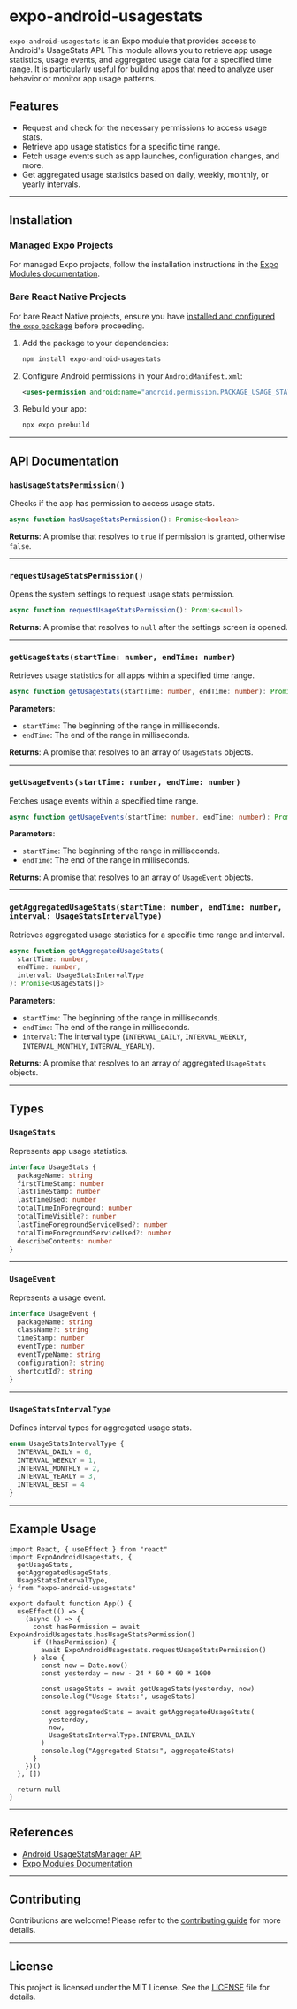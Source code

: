 # expo-android-usagestats

`expo-android-usagestats` is an Expo module that provides access to Android's UsageStats API. This module allows you to retrieve app usage statistics, usage events, and aggregated usage data for a specified time range. It is particularly useful for building apps that need to analyze user behavior or monitor app usage patterns.

## Features

- Request and check for the necessary permissions to access usage stats.
- Retrieve app usage statistics for a specific time range.
- Fetch usage events such as app launches, configuration changes, and more.
- Get aggregated usage statistics based on daily, weekly, monthly, or yearly intervals.

---

## Installation

### Managed Expo Projects

For managed Expo projects, follow the installation instructions in the [Expo Modules documentation](https://docs.expo.dev/modules/overview/).

### Bare React Native Projects

For bare React Native projects, ensure you have [installed and configured the `expo` package](https://docs.expo.dev/bare/installing-expo-modules/) before proceeding.

1. Add the package to your dependencies:

   ```bash
   npm install expo-android-usagestats
   ```

2. Configure Android permissions in your `AndroidManifest.xml`:

   ```xml
   <uses-permission android:name="android.permission.PACKAGE_USAGE_STATS" tools:ignore="ProtectedPermissions" />
   ```

3. Rebuild your app:

   ```bash
   npx expo prebuild
   ```

---

## API Documentation

### `hasUsageStatsPermission()`

Checks if the app has permission to access usage stats.

```ts
async function hasUsageStatsPermission(): Promise<boolean>
```

**Returns**: A promise that resolves to `true` if permission is granted, otherwise `false`.

---

### `requestUsageStatsPermission()`

Opens the system settings to request usage stats permission.

```ts
async function requestUsageStatsPermission(): Promise<null>
```

**Returns**: A promise that resolves to `null` after the settings screen is opened.

---

### `getUsageStats(startTime: number, endTime: number)`

Retrieves usage statistics for all apps within a specified time range.

```ts
async function getUsageStats(startTime: number, endTime: number): Promise<UsageStats[]>
```

**Parameters**:
- `startTime`: The beginning of the range in milliseconds.
- `endTime`: The end of the range in milliseconds.

**Returns**: A promise that resolves to an array of `UsageStats` objects.

---

### `getUsageEvents(startTime: number, endTime: number)`

Fetches usage events within a specified time range.

```ts
async function getUsageEvents(startTime: number, endTime: number): Promise<UsageEvent[]>
```

**Parameters**:
- `startTime`: The beginning of the range in milliseconds.
- `endTime`: The end of the range in milliseconds.

**Returns**: A promise that resolves to an array of `UsageEvent` objects.

---

### `getAggregatedUsageStats(startTime: number, endTime: number, interval: UsageStatsIntervalType)`

Retrieves aggregated usage statistics for a specific time range and interval.

```ts
async function getAggregatedUsageStats(
  startTime: number,
  endTime: number,
  interval: UsageStatsIntervalType
): Promise<UsageStats[]>
```

**Parameters**:
- `startTime`: The beginning of the range in milliseconds.
- `endTime`: The end of the range in milliseconds.
- `interval`: The interval type (`INTERVAL_DAILY`, `INTERVAL_WEEKLY`, `INTERVAL_MONTHLY`, `INTERVAL_YEARLY`).

**Returns**: A promise that resolves to an array of aggregated `UsageStats` objects.

---

## Types

### `UsageStats`

Represents app usage statistics.

```ts
interface UsageStats {
  packageName: string
  firstTimeStamp: number
  lastTimeStamp: number
  lastTimeUsed: number
  totalTimeInForeground: number
  totalTimeVisible?: number
  lastTimeForegroundServiceUsed?: number
  totalTimeForegroundServiceUsed?: number
  describeContents: number
}
```

---

### `UsageEvent`

Represents a usage event.

```ts
interface UsageEvent {
  packageName: string
  className?: string
  timeStamp: number
  eventType: number
  eventTypeName: string
  configuration?: string
  shortcutId?: string
}
```

---

### `UsageStatsIntervalType`

Defines interval types for aggregated usage stats.

```ts
enum UsageStatsIntervalType {
  INTERVAL_DAILY = 0,
  INTERVAL_WEEKLY = 1,
  INTERVAL_MONTHLY = 2,
  INTERVAL_YEARLY = 3,
  INTERVAL_BEST = 4
}
```

---

## Example Usage

```tsx
import React, { useEffect } from "react"
import ExpoAndroidUsagestats, {
  getUsageStats,
  getAggregatedUsageStats,
  UsageStatsIntervalType,
} from "expo-android-usagestats"

export default function App() {
  useEffect(() => {
    (async () => {
      const hasPermission = await ExpoAndroidUsagestats.hasUsageStatsPermission()
      if (!hasPermission) {
        await ExpoAndroidUsagestats.requestUsageStatsPermission()
      } else {
        const now = Date.now()
        const yesterday = now - 24 * 60 * 60 * 1000

        const usageStats = await getUsageStats(yesterday, now)
        console.log("Usage Stats:", usageStats)

        const aggregatedStats = await getAggregatedUsageStats(
          yesterday,
          now,
          UsageStatsIntervalType.INTERVAL_DAILY
        )
        console.log("Aggregated Stats:", aggregatedStats)
      }
    })()
  }, [])

  return null
}
```

---

## References

- [Android UsageStatsManager API](https://developer.android.com/reference/android/app/usage/UsageStatsManager)
- [Expo Modules Documentation](https://docs.expo.dev/modules/overview/)

---

## Contributing

Contributions are welcome! Please refer to the [contributing guide](https://github.com/PriyavKaneria/expo-android-usagestats#contributing) for more details.

---

## License

This project is licensed under the MIT License. See the [LICENSE](https://github.com/PriyavKaneria/expo-android-usagestats/blob/main/LICENSE) file for details.